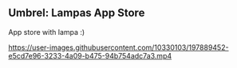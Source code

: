 ## Umbrel: Lampas App Store

App store with lampa :)

https://user-images.githubusercontent.com/10330103/197889452-e5cd7e96-3233-4a09-b475-94b754adc7a3.mp4
